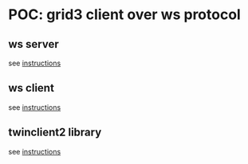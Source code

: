 # POC: grid3 client over ws protocol

## ws server


see [instructions](server/README.md)

## ws client


see [instructions](client//README.md)

## twinclient2 library

see [instructions](https://github.com/freeflowuniverse/crystallib/tree/development_refactor3-gridclient_over_ws/twinclient2/README.md)
